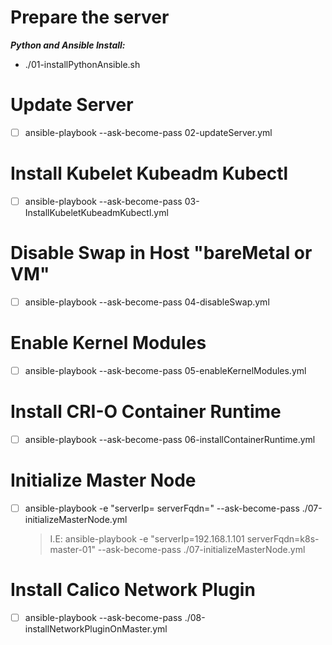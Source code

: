 **Prepare the server**
======================================================
***Python and Ansible Install:***

- ./01-installPythonAnsible.sh


**Update Server**
======================================================
- [ ] ansible-playbook --ask-become-pass 02-updateServer.yml


**Install Kubelet Kubeadm Kubectl**
======================================================
- [ ] ansible-playbook --ask-become-pass 03-InstallKubeletKubeadmKubectl.yml


**Disable Swap in Host "bareMetal or VM"**
===========================================================================
- [ ] ansible-playbook --ask-become-pass 04-disableSwap.yml


**Enable Kernel Modules**
======================================================

- [ ] ansible-playbook --ask-become-pass 05-enableKernelModules.yml


**Install CRI-O Container Runtime**
======================================================

- [ ] ansible-playbook --ask-become-pass 06-installContainerRuntime.yml


**Initialize Master Node**
======================================================

- [ ] ansible-playbook -e "serverIp=<nodeIp> serverFqdn=<nodeHOstName>" --ask-become-pass ./07-initializeMasterNode.yml
  > I.E: ansible-playbook -e "serverIp=192.168.1.101 serverFqdn=k8s-master-01" --ask-become-pass ./07-initializeMasterNode.yml

**Install Calico Network Plugin**
======================================================

- [ ] ansible-playbook --ask-become-pass ./08-installNetworkPluginOnMaster.yml
